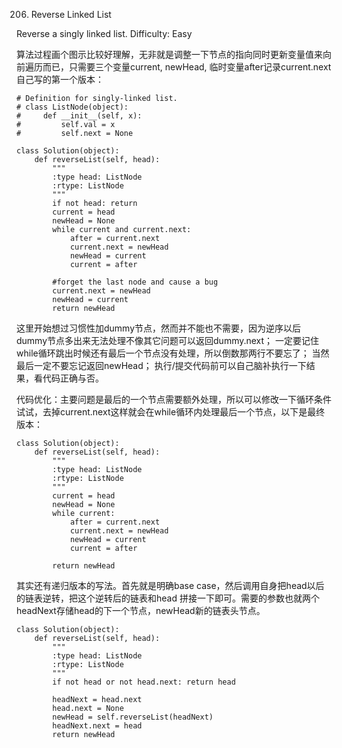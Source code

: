 206. Reverse Linked List

Reverse a singly linked list.
Difficulty: Easy

算法过程画个图示比较好理解，无非就是调整一下节点的指向同时更新变量值来向前遍历而已，只需要三个变量current, newHead, 临时变量after记录current.next
自己写的第一个版本：
```
# Definition for singly-linked list.
# class ListNode(object):
#     def __init__(self, x):
#         self.val = x
#         self.next = None

class Solution(object):
    def reverseList(self, head):
        """
        :type head: ListNode
        :rtype: ListNode
        """
        if not head: return
        current = head
        newHead = None
        while current and current.next:
            after = current.next
            current.next = newHead
            newHead = current
            current = after

        #forget the last node and cause a bug
        current.next = newHead
        newHead = current
        return newHead
```
这里开始想过习惯性加dummy节点，然而并不能也不需要，因为逆序以后dummy节点多出来无法处理不像其它问题可以返回dummy.next；
一定要记住while循环跳出时候还有最后一个节点没有处理，所以倒数那两行不要忘了；
当然最后一定不要忘记返回newHead；
执行/提交代码前可以自己脑补执行一下结果，看代码正确与否。

代码优化：主要问题是最后的一个节点需要额外处理，所以可以修改一下循环条件试试，去掉current.next这样就会在while循环内处理最后一个节点，以下是最终版本：
```
class Solution(object):
    def reverseList(self, head):
        """
        :type head: ListNode
        :rtype: ListNode
        """
        current = head
        newHead = None
        while current:
            after = current.next
            current.next = newHead
            newHead = current
            current = after

        return newHead
```

其实还有递归版本的写法。首先就是明确base case，然后调用自身把head以后的链表逆转，把这个逆转后的链表和head
拼接一下即可。需要的参数也就两个headNext存储head的下一个节点，newHead新的链表头节点。
```
class Solution(object):
    def reverseList(self, head):
        """
        :type head: ListNode
        :rtype: ListNode
        """
        if not head or not head.next: return head

        headNext = head.next
        head.next = None
        newHead = self.reverseList(headNext)
        headNext.next = head
        return newHead
```
